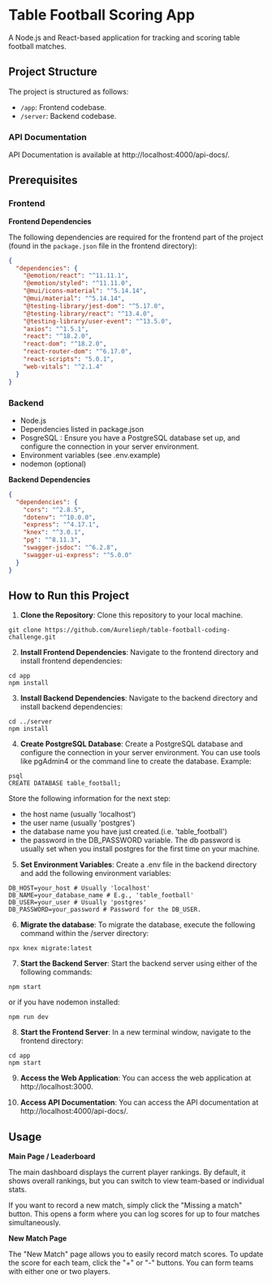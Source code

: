 # Table Football Scoring App

A Node.js and React-based application for tracking and scoring table football matches.

## Project Structure

The project is structured as follows:

- `/app`: Frontend codebase.
- `/server`: Backend codebase.

### API Documentation

API Documentation is available at http://localhost:4000/api-docs/.

## Prerequisites

### Frontend

**Frontend Dependencies**

The following dependencies are required for the frontend part of the project (found in the `package.json` file in the frontend directory):

```json
{
  "dependencies": {
    "@emotion/react": "^11.11.1",
    "@emotion/styled": "^11.11.0",
    "@mui/icons-material": "^5.14.14",
    "@mui/material": "^5.14.14",
    "@testing-library/jest-dom": "^5.17.0",
    "@testing-library/react": "^13.4.0",
    "@testing-library/user-event": "^13.5.0",
    "axios": "^1.5.1",
    "react": "^18.2.0",
    "react-dom": "^18.2.0",
    "react-router-dom": "^6.17.0",
    "react-scripts": "5.0.1",
    "web-vitals": "^2.1.4"
  }
}
```

### Backend

- Node.js
- Dependencies listed in package.json
- PosgreSQL : Ensure you have a PostgreSQL database set up, and configure the connection in your server environment.
- Environment variables (see .env.example)
- nodemon (optional)

**Backend Dependencies**

```json
{
  "dependencies": {
    "cors": "^2.8.5",
    "dotenv": "^10.0.0",
    "express": "^4.17.1",
    "knex": "^3.0.1",
    "pg": "^8.11.3",
    "swagger-jsdoc": "^6.2.8",
    "swagger-ui-express": "^5.0.0"
  }
}
```

## How to Run this Project

1. **Clone the Repository**: Clone this repository to your local machine.

```shell
git clone https://github.com/Aurelieph/table-football-coding-challenge.git
```

2. **Install Frontend Dependencies**: Navigate to the frontend directory and install frontend dependencies:

```shell
cd app
npm install
```

3. **Install Backend Dependencies**: Navigate to the backend directory and install backend dependencies:

```shell
cd ../server
npm install
```

4. **Create PostgreSQL Database**: Create a PostgreSQL database and configure the connection in your server environment. You can use tools like pgAdmin4 or the command line to create the database. Example:

```shell
psql
CREATE DATABASE table_football;
```

Store the following information for the next step:

- the host name (usually 'localhost')
- the user name (usually 'postgres')
- the database name you have just created.(i.e. 'table_football')
- the password in the DB_PASSWORD variable. The db password is usually set when you install postgres for the first time on your machine.

5. **Set Environment Variables**: Create a .env file in the backend directory and add the following environment variables:

```shell
DB_HOST=your_host # Usually 'localhost'
DB_NAME=your_database_name # E.g., 'table_football'
DB_USER=your_user # Usually 'postgres'
DB_PASSWORD=your_password # Password for the DB_USER.
```

6. **Migrate the database**: To migrate the database, execute the following command within the /server directory:

```shell
npx knex migrate:latest
```

7. **Start the Backend Server**: Start the backend server using either of the following commands:

```shell
npm start
```

or if you have nodemon installed:

```shell
npm run dev
```

8. **Start the Frontend Server**: In a new terminal window, navigate to the frontend directory:

```shell
cd app
npm start
```

9. **Access the Web Application**: You can access the web application at http://localhost:3000.

10. **Access API Documentation**: You can access the API documentation at http://localhost:4000/api-docs/.

## Usage

**Main Page / Leaderboard**

The main dashboard displays the current player rankings. By default, it shows overall rankings, but you can switch to view team-based or individual stats.

If you want to record a new match, simply click the "Missing a match" button. This opens a form where you can log scores for up to four matches simultaneously.

**New Match Page**

The "New Match" page allows you to easily record match scores. To update the score for each team, click the "+" or "-" buttons. You can form teams with either one or two players.

